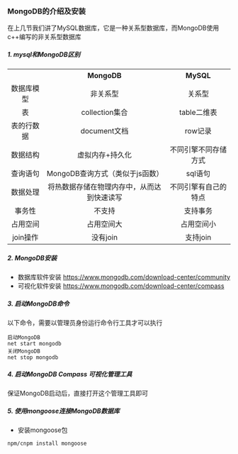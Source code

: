 ### MongoDB的介绍及安装
在上几节我们讲了MySQL数据库，它是一种关系型数据库，而MongoDB使用c++编写的非关系型数据库
##### 1. mysql和MongoDB区别
<table style="text-align: center;">
    <tr>
        <th></th>
        <th>MongoDB</th>
        <th>MySQL</th>
    </tr>
    <tr>
        <td>数据库模型</td>
        <td>非关系型</td>
        <td>关系型</td>
    </tr>
    <tr>
        <td>表</td>
        <td>collection集合</td>
        <td>table二维表</td>
    </tr>
    <tr>
        <td>表的行数据</td>
        <td>document文档</td>
        <td>row记录</td>
    </tr>
    <tr>
        <td>数据结构</td>
        <td>虚拟内存+持久化</td>
        <td>不同引擎不同存储方式</td>
    </tr>
    <tr>
        <td>查询语句</td>
        <td>MongoDB查询方式（类似于js函数）</td>
        <td>sql语句</td>
    </tr>
    <tr>
        <td>数据处理</td>
        <td>将热数据存储在物理内存中，从而达到快速读写</td>
        <td>不同引擎有自己的特点</td>
    </tr>
    <tr>
        <td>事务性</td>
        <td>不支持</td>
        <td>支持事务</td>
    </tr>
    <tr>
        <td>占用空间</td>
        <td>占用空间大</td>
        <td>占用空间小</td>
    </tr>
    <tr>
        <td>join操作</td>
        <td>没有join</td>
        <td>支持join</td>
    </tr>
</table>

##### 2. MongoDB安装
- 数据库软件安装 https://www.mongodb.com/download-center/community
- 可视化软件安装 https://www.mongodb.com/download-center/compass

##### 3. 启动MongoDB命令
以下命令，需要以管理员身份运行命令行工具才可以执行
```
启动MongoDB
net start mongodb
关闭MongoDB
net stop mongodb
```
##### 4. 启动MongoDB Compass 可视化管理工具
保证MongoDB启动后，直接打开这个管理工具即可
##### 5. 使用mongoose连接MongoDB数据库
- 安装mongoose包
```
npm/cnpm install mongoose
```